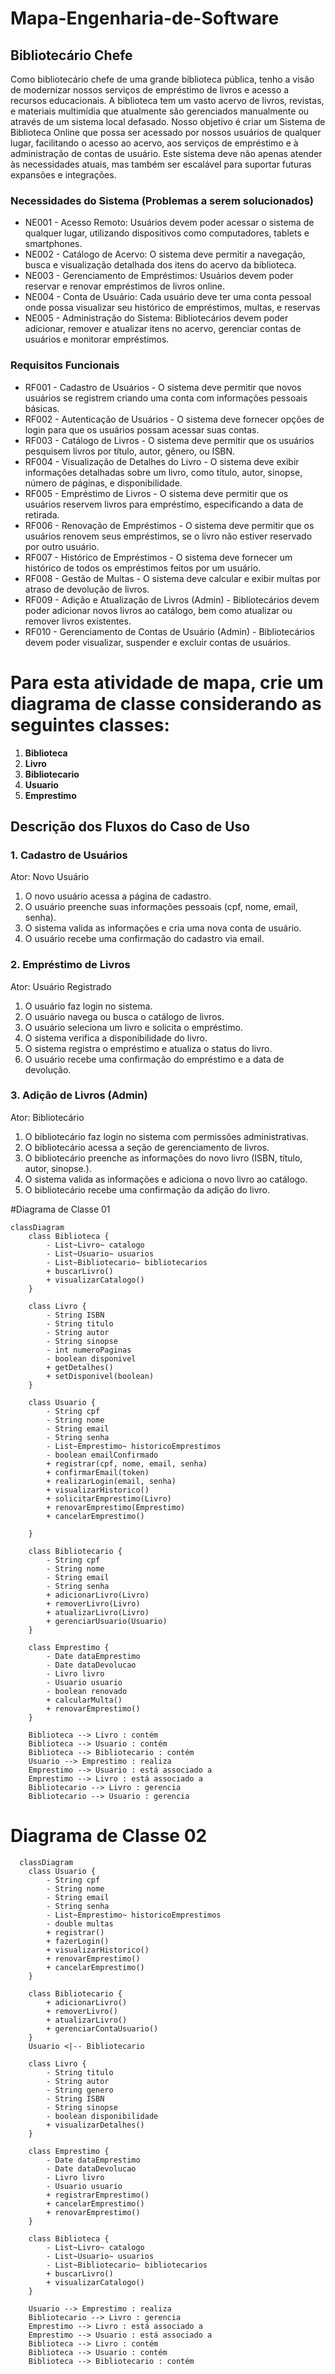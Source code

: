 # Mapa-Engenharia-de-Software

## Bibliotecário Chefe
Como bibliotecário chefe de uma grande biblioteca pública, tenho a visão de modernizar nossos serviços de empréstimo de livros e acesso a recursos educacionais. A biblioteca tem um vasto acervo de livros, revistas, e materiais multimídia que atualmente são gerenciados manualmente ou através de um sistema local defasado. Nosso objetivo é criar um Sistema de Biblioteca Online que possa ser acessado por nossos usuários de qualquer lugar, facilitando o acesso ao acervo, aos serviços de empréstimo e à administração de contas de usuário. Este sistema deve não apenas atender às necessidades atuais, mas também ser escalável para suportar futuras expansões e integrações.
### Necessidades do Sistema (Problemas a serem solucionados)

* NE001 - Acesso Remoto: Usuários devem poder acessar o sistema de qualquer lugar, utilizando dispositivos como computadores, tablets e smartphones.
* NE002 - Catálogo de Acervo: O sistema deve permitir a navegação, busca e visualização detalhada dos itens do acervo da biblioteca.
* NE003 - Gerenciamento de Empréstimos: Usuários devem poder reservar e renovar empréstimos de livros online.
* NE004 - Conta de Usuário: Cada usuário deve ter uma conta pessoal onde possa visualizar seu histórico de empréstimos, multas, e reservas
* NE005 - Administração do Sistema: Bibliotecários devem poder adicionar, remover e atualizar itens no acervo, gerenciar contas de usuários e monitorar empréstimos.

### Requisitos Funcionais

* RF001 - Cadastro de Usuários - O sistema deve permitir que novos usuários se registrem criando uma conta com informações pessoais básicas.
* RF002 - Autenticação de Usuários - O sistema deve fornecer opções de login para que os usuários possam acessar suas contas.
* RF003 - Catálogo de Livros - O sistema deve permitir que os usuários pesquisem livros por título, autor, gênero, ou ISBN.
* RF004 - Visualização de Detalhes do Livro - O sistema deve exibir informações detalhadas sobre um livro, como título, autor, sinopse, número de páginas, e disponibilidade.
* RF005 - Empréstimo de Livros - O sistema deve permitir que os usuários reservem livros para empréstimo, especificando a data de retirada.
* RF006 - Renovação de Empréstimos - O sistema deve permitir que os usuários renovem seus empréstimos, se o livro não estiver reservado por outro usuário.
* RF007 - Histórico de Empréstimos - O sistema deve fornecer um histórico de todos os empréstimos feitos por um usuário.
* RF008 - Gestão de Multas - O sistema deve calcular e exibir multas por atraso de devolução de livros.
* RF009 - Adição e Atualização de Livros (Admin) - Bibliotecários devem poder adicionar novos livros ao catálogo, bem como atualizar ou remover livros existentes.
* RF010 - Gerenciamento de Contas de Usuário (Admin) - Bibliotecários devem poder visualizar, suspender e excluir contas de usuários.

# Para esta atividade de mapa, crie um diagrama de classe considerando as seguintes classes: 
1. **Biblioteca**  
2. **Livro**
3. **Bibliotecario**
4. **Usuario**
5. **Emprestimo**

## Descrição dos Fluxos do Caso de Uso

### 1. Cadastro de Usuários
Ator: Novo Usuário
1. O novo usuário acessa a página de cadastro.
2. O usuário preenche suas informações pessoais (cpf, nome, email, senha).
3. O sistema valida as informações e cria uma nova conta de usuário.
4. O usuário recebe uma confirmação do cadastro via email.

### 2. Empréstimo de Livros
Ator: Usuário Registrado
1. O usuário faz login no sistema.
2. O usuário navega ou busca o catálogo de livros.
3. O usuário seleciona um livro e solicita o empréstimo.
4. O sistema verifica a disponibilidade do livro.
5. O sistema registra o empréstimo e atualiza o status do livro.
6. O usuário recebe uma confirmação do empréstimo e a data de devolução.

### 3. Adição de Livros (Admin)
Ator: Bibliotecário
1. O bibliotecário faz login no sistema com permissões administrativas.
2. O bibliotecário acessa a seção de gerenciamento de livros.
3. O bibliotecário preenche as informações do novo livro (ISBN, título, autor, sinopse.).
4. O sistema valida as informações e adiciona o novo livro ao catálogo.
5. O bibliotecário recebe uma confirmação da adição do livro.

#Diagrama de Classe 01

```mermaid
classDiagram
    class Biblioteca {
        - List~Livro~ catalogo
        - List~Usuario~ usuarios
        - List~Bibliotecario~ bibliotecarios
        + buscarLivro()
        + visualizarCatalogo()
    }

    class Livro {
        - String ISBN
        - String titulo
        - String autor
        - String sinopse
        - int numeroPaginas
        - boolean disponivel
        + getDetalhes()
        + setDisponivel(boolean)
    }

    class Usuario {
        - String cpf
        - String nome
        - String email
        - String senha
        - List~Emprestimo~ historicoEmprestimos
        - boolean emailConfirmado
        + registrar(cpf, nome, email, senha)
        + confirmarEmail(token)       
        + realizarLogin(email, senha) 
        + visualizarHistorico()
        + solicitarEmprestimo(Livro)
        + renovarEmprestimo(Emprestimo)
        + cancelarEmprestimo()   
               
    }

    class Bibliotecario {
        - String cpf
        - String nome
        - String email
        - String senha
        + adicionarLivro(Livro)
        + removerLivro(Livro)
        + atualizarLivro(Livro)
        + gerenciarUsuario(Usuario)        
    }

    class Emprestimo {
        - Date dataEmprestimo
        - Date dataDevolucao
        - Livro livro
        - Usuario usuario
        - boolean renovado
        + calcularMulta()
        + renovarEmprestimo()
    }

    Biblioteca --> Livro : contém
    Biblioteca --> Usuario : contém
    Biblioteca --> Bibliotecario : contém
    Usuario --> Emprestimo : realiza
    Emprestimo --> Usuario : está associado a
    Emprestimo --> Livro : está associado a
    Bibliotecario --> Livro : gerencia
    Bibliotecario --> Usuario : gerencia   
```
# Diagrama de Classe 02
```mermaid 
  classDiagram
    class Usuario {
        - String cpf
        - String nome
        - String email
        - String senha
        - List~Emprestimo~ historicoEmprestimos
        - double multas
        + registrar()
        + fazerLogin()
        + visualizarHistorico()
        + renovarEmprestimo()
        + cancelarEmprestimo()
    }

    class Bibliotecario {
        + adicionarLivro()
        + removerLivro()
        + atualizarLivro()
        + gerenciarContaUsuario()
    }
    Usuario <|-- Bibliotecario

    class Livro {
        - String titulo
        - String autor
        - String genero
        - String ISBN
        - String sinopse
        - boolean disponibilidade
        + visualizarDetalhes()
    }

    class Emprestimo {
        - Date dataEmprestimo
        - Date dataDevolucao
        - Livro livro
        - Usuario usuario
        + registrarEmprestimo()
        + cancelarEmprestimo()
        + renovarEmprestimo()
    }

    class Biblioteca {
        - List~Livro~ catalogo
        - List~Usuario~ usuarios
        - List~Bibliotecario~ bibliotecarios
        + buscarLivro()
        + visualizarCatalogo()
    }

    Usuario --> Emprestimo : realiza
    Bibliotecario --> Livro : gerencia
    Emprestimo --> Livro : está associado a
    Emprestimo --> Usuario : está associado a
    Biblioteca --> Livro : contém
    Biblioteca --> Usuario : contém
    Biblioteca --> Bibliotecario : contém

```


   
